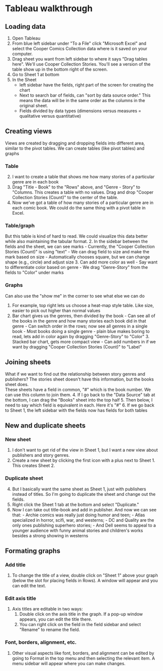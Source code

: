 # Tableau walkthrough
## Loading data
1. Open Tableau
2. From blue left sidebar under "To a File" click "Microsoft Excel" and select the Cooper Comics Collection data where is it saved on your computer.
3. Drag sheet you want from left sidebar to where it says "Drag tables here". We'll use Cooper Collection Stories. You'll see a version of the table show up in the bottom right of the screen.
4. Go to Sheet 1 at bottom
5. In the Sheet
	- left sidebar have the fields, right part of the screen for creating the chart
	- Next to search bar of fields, can "sort by data source order." This means the data will be in the same order as the columns in the original sheet.
	- Fields divided by data types (dimensions versus measures = qualitative versus quantitative)
## Creating views
Views are created by dragging and dropping fields into different area, similar to the pivot tables. We can create tables (like pivot tables) and graphs
### Table
2. I want to create a table that shows me how many stories of a particular genre are in each book
3. Drag "Title - Book" to the "Rows" above, and "Genre - Story" to "Columns. This creates a table with no values. Drag and drop "Cooper Collection Stories (Count)" to the center of the table.
6. Now we've got a table of how many stories of a particular genre are in each comic book. We could do the same thing with a pivot table in Excel.
### Table/graph
But this table is kind of hard to read. We could visualize this data better while also maintaining the tabular format.
2. In the sidebar between the fields and the sheet, we can see marks
		- Currently, the "Cooper Collection Stories (Count)" is using "text"
		- We can drag field to size and make the mark based on size
		- Automatically chooses square, but we can change shape (e.g., circle) and adjust size
3. Can add more color as well
		- Say want to differentiate color based on genre
		- We drag "Genre-Story" from the fields to "Color" under marks
### Graphs
Can also use the "show me" in the corner to see what else we can do
1. For example, top right lets us choose a heat-map style table. Like size, easier to pick out higher than normal values
2. Bar chart gives us the genres, then divided by the book
		- Can see all of the books in the genre and how many stories each book did in that genre
		- Can switch order in the rows; now see all genres in a single book
			- Most books doing a single genre
			- plain blue makes boring to read, lets add in color again by dragging "Genre-Story" to "Color"
	3. Stacked bar chart, gets more compact view
		- Can add numbers in if we want by dragging "Cooper Collection Stories (Count)" to "Label"
## Joining sheets
What if we want to find out the relationship between story genres and publishers? The stories sheet doesn't have this information, but the books sheet does.  
These sheets have a field in common, "#" which is the book number. We can use this column to join them.
4. If I go back to the "Data Source" tab at the bottom, I can drag the "Books" sheet into the top half
5. Then below, I need to say which field is equivalent in each. Here it's "#"
6. If we go back to Sheet 1, the left sidebar with the fields now has fields for both tables

## New and duplicate sheets
### New sheet
1. I don't want to get rid of the view in Sheet 1, but I want a new view about publishers and story genres.
2. Create a new sheet by clicking the first icon with a plus next to Sheet 1. This creates Sheet 2.

### Duplicate sheet
4. But I basically want the same sheet as Sheet 1, just with publishers instead of titles. So I'm going to duplicate the sheet and change out the fields.
5. Right click the Sheet 1 tab at the bottom and select "Duplicate."
6. Now I can take out title-book and add in publisher. And now we can see that:
			- Archie comics was really just doing humor and teen; 
			- Atlas specialized in horror, scifi, war, and westerns; 
			- DC and Quality are the only ones publishing superhero stories; 
			- And Dell seems to appeal to a younger audience with funny animal stories and children's works besides a strong showing in westerns

## Formating graphs
### Add title
1. To change the title of a view, double click on "Sheet 1" above your graph (below the slot for placing fields in Rows). A window will appear and you can edit the text.
### Edit axis title
1. Axis titles are editable in two ways:
    1. Double click on the axis title in the graph. If a pop-up window appears, you can edit the title there.
    2. You can right click on the field in the field sidebar and select "Rename" to rename the field.
### Font, borders, alignment, etc.
1. Other visual aspects like font, borders, and alignment can be edited by going to Format in the top menu and then selecting the relevant item. A menu sidebar will appear where you can make changes.
